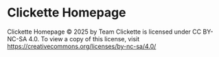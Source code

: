 # Clickette Homepage

Clickette Homepage © 2025 by Team Clickette is licensed under CC BY-NC-SA 4.0. To view a copy of this license, visit https://creativecommons.org/licenses/by-nc-sa/4.0/
